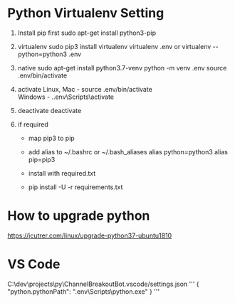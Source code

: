 
# Python Virtualenv Setting
1. Install pip first
sudo apt-get install python3-pip

2. virtualenv
    sudo pip3 install virtualenv 
    virtualenv .env
    or 
    virtualenv --python=python3 .env

3. native
    sudo apt-get install python3.7-venv
    python -m venv .env
    source .env/bin/activate

4. activate
    Linux, Mac - source .env/bin/activate   
    Windows - .\.env\Scripts\activate

5. deactivate
deactivate

6. if required
    - map pip3 to pip
    - add alias to ~/.bashrc or ~/.bash_aliases
        alias python=python3
        alias pip=pip3

    - install with required.txt
    - pip install -U -r requirements.txt


# How to upgrade python
https://jcutrer.com/linux/upgrade-python37-ubuntu1810



# VS Code

C:\dev\projects\py\ChannelBreakoutBot\.vscode/settings.json
'''
{
    "python.pythonPath": ".env\\Scripts\\python.exe"
}
'''
